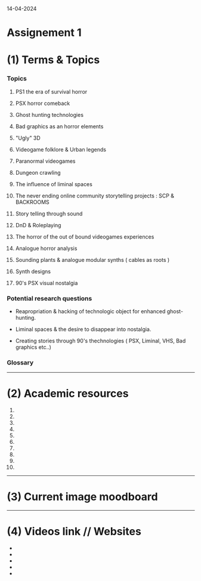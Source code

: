 14-04-2024
# Assignement 1

# (1) Terms & Topics

### Topics

1. PS1 the era of survival horror

2. PSX horror comeback

3. Ghost hunting technologies

4. Bad graphics as an horror elements

5. "Ugly" 3D

6. Videogame folklore & Urban legends

7. Paranormal videogames

8. Dungeon crawling

9. The influence of liminal spaces

10. The never ending online community storytelling projects : SCP & BACKROOMS

11. Story telling through sound

12. DnD & Roleplaying

13. The horror of the out of bound videogames experiences

14. Analogue horror analysis

15. Sounding plants & analogue modular synths ( cables as roots )

16. Synth designs

17. 90's PSX visual nostalgia


### Potential research questions

- Reapropriation & hacking of technologic object for enhanced ghost-hunting.

- Liminal spaces & the desire to disappear into nostalgia.

- Creating stories through 90's thechnologies ( PSX, Liminal, VHS, Bad graphics etc..)

### Glossary



---
# (2) Academic resources

1. 

2. 

3. 

4. 

5. 

6. 

7. 

8. 

9. 

10. 


---
# (3) Current image moodboard

---
# (4) Videos link // Websites

-

-

-

-

-